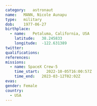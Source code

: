 ```yaml
---
category:	astronaut
name:	MANN, Nicole Aunapu
type:	military
dob:	1977-06-27
birthplace:
  - name:	Petaluma, California, USA
    latitude:	38.245833
    longitude:	-122.631389
twitter:
qualifications:
references:
missions:
  - name: SpaceX Crew-5
    time_start:   2022-10-05T16:00:57Z
    time_end:   2023-03-12T02:02Z
evas:
gender:	Female
country:
  - USA
---
```

